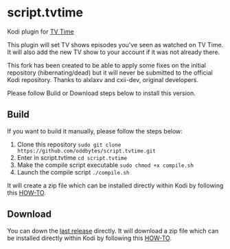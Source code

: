 # script.tvtime

Kodi plugin for [TV Time](http://www.tvtime.com)

This plugin will set TV shows episodes you've seen as watched on TV Time.
It will also add the new TV show to your account if it was not already there.

This fork has been created to be able to apply some fixes on the initial repository (hibernating/dead) but it will never be submitted to the official Kodi repository. Thanks to alxlaxv and cxii-dev, original developers.

Please follow Build or Download steps below to install this version.

## Build

If you want to build it manually, please follow the steps below:

1. Clone this repository `sudo git clone https://github.com/oddbytes/script.tvtime.git`
2. Enter in script.tvtime `cd script.tvtime`
3. Make the compile script executable `sudo chmod +x compile.sh`
4. Launch the compile script `./compile.sh`

It will create a zip file which can be installed directly within Kodi by following this [HOW-TO](https://kodi.wiki/view/Add-on_manager#How_to_install_from_a_ZIP_file).

## Download

You can down the [last release](https://github.com/oddbytes/script.tvtime/releases/latest) directly.
It will download a zip file which can be installed directly within Kodi by following this [HOW-TO](https://kodi.wiki/view/Add-on_manager#How_to_install_from_a_ZIP_file).
